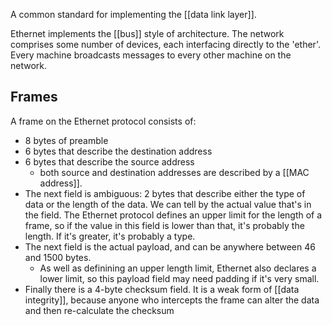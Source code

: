 A common standard for implementing the [[data link layer]].

Ethernet implements the [[bus]] style of architecture. The network comprises some number of devices, each interfacing directly to the 'ether'. Every machine broadcasts messages to every other machine on the network. 

## Frames
A frame on the Ethernet protocol consists of:
- 8 bytes of preamble
- 6 bytes that describe the destination address
- 6 bytes that describe the source address
	- both source and destination addresses are described by a [[MAC address]].
- The next field is ambiguous: 2 bytes that describe either the type of data or the length of the data. We can tell by the actual value that's in the field. The Ethernet protocol defines an upper limit for the length of a frame, so if the value in this field is lower than that, it's probably the length. If it's greater, it's probably a type.
- The next field is the actual payload, and can be anywhere between 46 and 1500 bytes.
	- As well as definining an upper length limit, Ethernet also declares a lower limit, so this payload field may need padding if it's very small.
- Finally there is a 4-byte checksum field. It is a weak form of [[data integrity]], because anyone who intercepts the frame can alter the data and then re-calculate the checksum